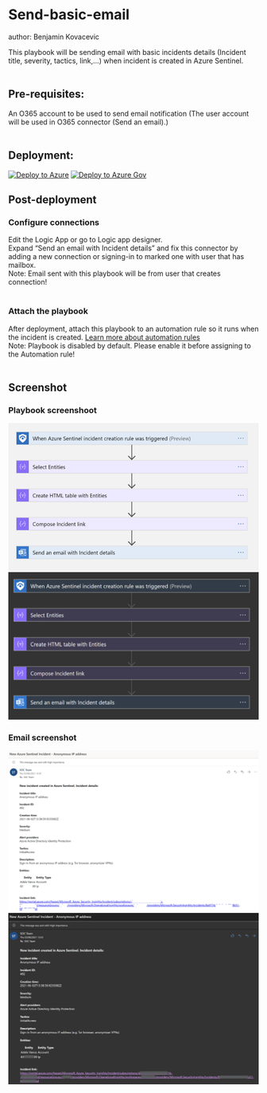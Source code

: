 # Send-basic-email
author: Benjamin Kovacevic

This playbook will be sending email with basic incidents details (Incident title, severity, tactics, link,…) when incident is created in Azure Sentinel.
<br/><br/>
## Pre-requisites:
An O365 account to be used to send email notification 
(The user account will be used in O365 connector (Send an email).)
<br/><br/>
## Deployment:

[![Deploy to Azure](https://aka.ms/deploytoazurebutton)](https://portal.azure.com/#create/Microsoft.Template/uri/https%3A%2F%2Fraw.githubusercontent.com%2FAzure%2FAzure-Sentinel%2Fmaster%2FPlaybooks%2FSend-basic-email%2Fazuredeploy.json)
[![Deploy to Azure Gov](https://aka.ms/deploytoazuregovbutton)](https://portal.azure.us/#create/Microsoft.Template/uri/https%3A%2F%2Fraw.githubusercontent.com%2FAzure%2FAzure-Sentinel%2Fmaster%2FPlaybooks%2FSend-basic-email%2Fazuredeploy.json)

## Post-deployment

### Configure connections
Edit the Logic App or go to Logic app designer.<br/>
Expand “Send an email with Incident details” and fix this connector by adding a new connection or signing-in to marked one with user that has mailbox.<br/>
Note:  Email sent with this playbook will be from user that creates connection!<br/><br/>

### Attach the playbook
After deployment, attach this playbook to an automation rule so it runs when the incident is created.
[Learn more about automation rules](https://docs.microsoft.com/azure/sentinel/automate-incident-handling-with-automation-rules#creating-and-managing-automation-rules)<br/>
Note: Playbook is disabled by default. Please enable it before assigning to the Automation rule!
<br/><br/>
## Screenshot
### Playbook screenshoot
![Playbook](./images/LightPlaybook_Send-basic-email.png)
![Playbook](./images/DarkPlaybook_Send-basic-email.png)
### Email screenshot
![Email](./images/LightEmail_Send-basic-email.png)
![Email](./images/DarkEmail_Send-basic-email.png)